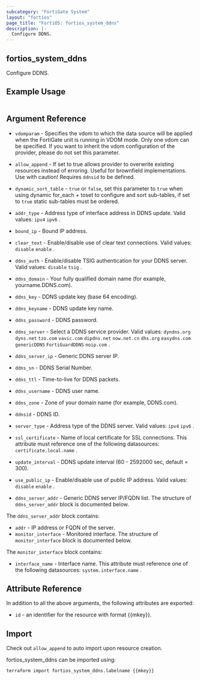 ```yaml
---
subcategory: "FortiGate System"
layout: "fortios"
page_title: "FortiOS: fortios_system_ddns"
description: |-
  Configure DDNS.
---
```


## fortios_system_ddns
Configure DDNS.

## Example Usage

```hcl

```

## Argument Reference
* `vdomparam` - Specifies the vdom to which the data source will be applied when the FortiGate unit is running in VDOM mode. Only one vdom can be specified. If you want to inherit the vdom configuration of the provider, please do not set this parameter.
* `allow_append` - If set to true allows provider to overwrite existing resources instead of erroring. Useful for brownfield implementations. Use with caution! Requires `ddnsid` to be defined.
* `dynamic_sort_table` - `true` or `false`, set this parameter to `true` when using dynamic for_each + toset to configure and sort sub-tables, if set to `true` static sub-tables must be ordered.

* `addr_type` - Address type of interface address in DDNS update. Valid values: `ipv4` `ipv6` .
* `bound_ip` - Bound IP address.
* `clear_text` - Enable/disable use of clear text connections. Valid values: `disable` `enable` .
* `ddns_auth` - Enable/disable TSIG authentication for your DDNS server. Valid values: `disable` `tsig` .
* `ddns_domain` - Your fully qualified domain name (for example, yourname.DDNS.com).
* `ddns_key` - DDNS update key (base 64 encoding).
* `ddns_keyname` - DDNS update key name.
* `ddns_password` - DDNS password.
* `ddns_server` - Select a DDNS service provider. Valid values: `dyndns.org` `dyns.net` `tzo.com` `vavic.com` `dipdns.net` `now.net.cn` `dhs.org` `easydns.com` `genericDDNS` `FortiGuardDDNS` `noip.com` .
* `ddns_server_ip` - Generic DDNS server IP.
* `ddns_sn` - DDNS Serial Number.
* `ddns_ttl` - Time-to-live for DDNS packets.
* `ddns_username` - DDNS user name.
* `ddns_zone` - Zone of your domain name (for example, DDNS.com).
* `ddnsid` - DDNS ID.
* `server_type` - Address type of the DDNS server. Valid values: `ipv4` `ipv6` .
* `ssl_certificate` - Name of local certificate for SSL connections. This attribute must reference one of the following datasources: `certificate.local.name` .
* `update_interval` - DDNS update interval (60 - 2592000 sec, default = 300).
* `use_public_ip` - Enable/disable use of public IP address. Valid values: `disable` `enable` .
* `ddns_server_addr` - Generic DDNS server IP/FQDN list. The structure of `ddns_server_addr` block is documented below.

The `ddns_server_addr` block contains:

* `addr` - IP address or FQDN of the server.
* `monitor_interface` - Monitored interface. The structure of `monitor_interface` block is documented below.

The `monitor_interface` block contains:

* `interface_name` - Interface name. This attribute must reference one of the following datasources: `system.interface.name` .

## Attribute Reference

In addition to all the above arguments, the following attributes are exported:
* `id` - an identifier for the resource with format {{mkey}}.

## Import

Check out `allow_append` to auto import upon resource creation.

fortios_system_ddns can be imported using:
```sh
terraform import fortios_system_ddns.labelname {{mkey}}
```

